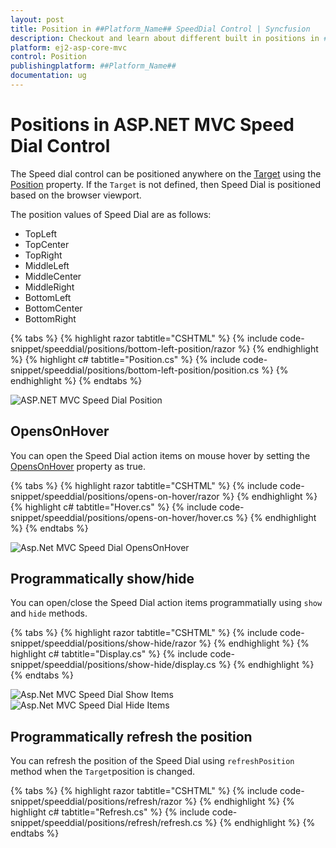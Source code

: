 ```yaml
---
layout: post
title: Position in ##Platform_Name## SpeedDial Control | Syncfusion
description: Checkout and learn about different built in positions in ##Platform_Name## SpeedDial control of Syncfusion Essential JS 2 and more details.
platform: ej2-asp-core-mvc
control: Position
publishingplatform: ##Platform_Name##
documentation: ug
---
```


# Positions in ASP.NET MVC Speed Dial Control

The Speed dial control can be positioned anywhere on the [Target](https://help.syncfusion.com/cr/aspnetmvc-js2/Syncfusion.EJ2.Buttons.SpeedDial.html#Syncfusion_EJ2_Buttons_SpeedDial_Target) using the [Position](https://help.syncfusion.com/cr/aspnetmvc-js2/Syncfusion.EJ2.Buttons.SpeedDial.html#Syncfusion_EJ2_Buttons_SpeedDial_Position) property. If the `Target` is not defined, then Speed Dial is positioned based on the browser viewport.

The position values of Speed Dial are as follows:
* TopLeft
* TopCenter
* TopRight
* MiddleLeft
* MiddleCenter
* MiddleRight
* BottomLeft
* BottomCenter
* BottomRight

{% tabs %}
{% highlight razor tabtitle="CSHTML" %}
{% include code-snippet/speeddial/positions/bottom-left-position/razor %}
{% endhighlight %}
{% highlight c# tabtitle="Position.cs" %}
{% include code-snippet/speeddial/positions/bottom-left-position/position.cs %}
{% endhighlight %}
{% endtabs %}

![ASP.NET MVC Speed Dial Position](./images/SpeedDial-Position.png)

## OpensOnHover

You can open the Speed Dial action items on mouse hover by setting the [OpensOnHover](https://help.syncfusion.com/cr/aspnetmvc-js2/Syncfusion.EJ2.Buttons.SpeedDial.html#Syncfusion_EJ2_Buttons_SpeedDial_OpensOnHover) property as true.

{% tabs %}
{% highlight razor tabtitle="CSHTML" %}
{% include code-snippet/speeddial/positions/opens-on-hover/razor %}
{% endhighlight %}
{% highlight c# tabtitle="Hover.cs" %}
{% include code-snippet/speeddial/positions/opens-on-hover/hover.cs %}
{% endhighlight %}
{% endtabs %}

![Asp.Net MVC Speed Dial OpensOnHover](images/SpeedDial-Icon.png)

## Programmatically show/hide

You can open/close the Speed Dial action items programmatially using `show` and 
`hide` methods.

{% tabs %}
{% highlight razor tabtitle="CSHTML" %}
{% include code-snippet/speeddial/positions/show-hide/razor %}
{% endhighlight %}
{% highlight c# tabtitle="Display.cs" %}
{% include code-snippet/speeddial/positions/show-hide/display.cs %}
{% endhighlight %}
{% endtabs %}

![Asp.Net MVC Speed Dial Show Items](images/SpeedDial-ShowItem.png)
![Asp.Net MVC Speed Dial Hide Items](images/SpeedDial-HideItem.png)

## Programmatically refresh the position

You can refresh the position of the Speed Dial using `refreshPosition` method when the `Target`position is changed.

{% tabs %}
{% highlight razor tabtitle="CSHTML" %}
{% include code-snippet/speeddial/positions/refresh/razor %}
{% endhighlight %}
{% highlight c# tabtitle="Refresh.cs" %}
{% include code-snippet/speeddial/positions/refresh/refresh.cs %}
{% endhighlight %}
{% endtabs %}